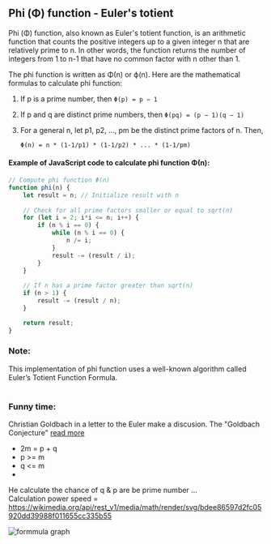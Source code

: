 ## Phi (Φ) function - Euler's totient
Phi (Φ) function, also known as Euler's totient function, is an arithmetic function that counts the positive integers up to 
a given integer n that are relatively prime to n. In other words, the function returns the number of integers from 1 to n-1 that 
have no common factor with n other than 1.

The phi function is written as Φ(n) or ϕ(n). Here are the mathematical formulas to calculate phi function:

1. If p is a prime number, then `Φ(p) = p − 1`

2. If p and q are distinct prime numbers, then `Φ(pq) = (p − 1)(q − 1)`

3. For a general n, let p1, p2, ..., pm be the distinct prime factors of n. Then, 

   `Φ(n) = n * (1-1/p1) * (1-1/p2) * ... * (1-1/pm)`
   
#### Example of JavaScript code to calculate phi function Φ(n):

```js
// Compute phi function Φ(n)
function phi(n) {
    let result = n; // Initialize result with n
    
    // Check for all prime factors smaller or equal to sqrt(n)
    for (let i = 2; i*i <= n; i++) {
        if (n % i == 0) {
            while (n % i == 0) {
                n /= i;
            }
            result -= (result / i);
        }
    }
    
    // If n has a prime factor greater than sqrt(n)
    if (n > 1) {
        result -= (result / n);
    }

    return result;
}
```

### Note: 
This implementation of phi function uses a well-known algorithm called Euler’s Totient Function Formula.

#

### Funny time:
Christian Goldbach in a letter to the Euler make a discusion. The "Goldbach Conjecture" [read more](https://en.wikipedia.org/wiki/Goldbach%27s_conjecture) 
- 2m = p + q
- p >= m
- q <= m
- 
He calculate the chance of q & p are be prime number ...\
Calculation power speed = https://wikimedia.org/api/rest_v1/media/math/render/svg/bdee86597d2fc05920dd39988f011655cc335b55

![formmula graph](https://upload.wikimedia.org/wikipedia/commons/7/7c/Goldbach-1000000.png)
